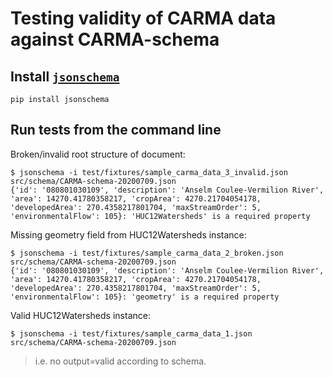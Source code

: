 # Testing validity of CARMA data against CARMA-schema

## Install [`jsonschema`](https://github.com/Julian/jsonschema)
```
pip install jsonschema
```

## Run tests from the command line

Broken/invalid root structure of document:
```
$ jsonschema -i test/fixtures/sample_carma_data_3_invalid.json src/schema/CARMA-schema-20200709.json 
{'id': '080801030109', 'description': 'Anselm Coulee-Vermilion River', 'area': 14270.41780358217, 'cropArea': 4270.21704054178, 'developedArea': 270.4358217801704, 'maxStreamOrder': 5, 'environmentalFlow': 105}: 'HUC12Watersheds' is a required property
```

Missing geometry field from HUC12Watersheds instance:
```
$ jsonschema -i test/fixtures/sample_carma_data_2_broken.json src/schema/CARMA-schema-20200709.json
{'id': '080801030109', 'description': 'Anselm Coulee-Vermilion River', 'area': 14270.41780358217, 'cropArea': 4270.21704054178, 'developedArea': 270.4358217801704, 'maxStreamOrder': 5, 'environmentalFlow': 105}: 'geometry' is a required property
```

Valid HUC12Watersheds instance:
```
$ jsonschema -i test/fixtures/sample_carma_data_1.json src/schema/CARMA-schema-20200709.json
```

> i.e. no output=valid according to schema.

